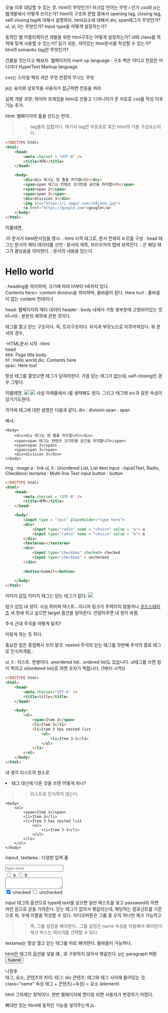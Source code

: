 오늘 이후 대답할 수 있는 것.
html이 무엇인가? 마크업 언어는 무엇ㅅ인가
css와 js는 웹개발에서 어떻게 쓰이는가?
html의 구조와 문법 중에서 opening tag, closing tag, self closing tag에 대해서 설명하라.
html요소에 대해서 div, span태그가 무엇인가?
ul, ol, li는 무엇인가?
input type을 어떻게 설정하는가?

동적인 웹 어플리케이션 개발을 위한 html구조는 어떻게 설정하는가?
id와 class를 목적에 맞게 사용할 수 있는가?
읽기 쉬운, 의미있는 html문서를 작성할 수 있는가?
html5 semantic tag란 무엇인가?

건물을 짓는다고 해보자.
웹페이지의 mark up language  : 구조
벽은 어디고 천장은 어디이다
HyperText Markup language

css는 스타일
벽의 색은 무엇 천장의 무늬는 무엇

js는 유저와 상호작용
사용자가 접근하면 전등을 켜라

실제 개발 과정:
와이어 프레임을 html로 만들고
디자니어가 준 자료로 css를 작성
이후 기능 추가.

html:
웹페이지의 틀을 만드는 언어..
>> tag들의 집합이다. 
여기서 tag란 부등호로 묶인 html의 기본 구성요소이다.

```html
<!DOCTYPE html>
<html>
    <head>
        <meta charset = "UTF-8" />
        <title>제목</title>
    </head>

    <body>
        <div>div 태그는 한 줄을 차지합니다</div>
        <span>span 태그는 컨텐츠 크기만큼 공간을 차지합니다</span>
        <span>span 2</span>
        <span>span 3</span>
        <div>division 3</div>
        <img src="https://i.imgur.com/JVAj4t0.jpg">
        <a href="https://google.com">google</a>
    </body>
</html>
```

이를테면,
<!DOCTYPE html> :이 문서가 html문서임을 명시.
<html> : html 시작 태그로, 문서 전체의 ㅌ르을 구성
    <head> : head 태그는 문서의 메타 데이터를 선언
        <title>Page title</title> : 문서의 제목, 브라우저의 탭에 보여진다.
    </head> : </태그이름>은 해당 태그가 끝났음을 의미한다.
    <body> : 문서의 내용을 담는다.
        <h1>Hello world</h1> : heading을 의미하며, 크기에 따라 h1부터 h6까지 있다.
        <div>Contents here> :content division을 의미하며, 줄바꿈이 된다.
            <span>Here too!</span> : 줄바꿈이 없는 content 컨테이너
        </div>
    </body>
</html>

head: 웹페이지의 메타 데이터
header : body 내에서 가장 윗부분에 고정되어있는 것
h1~h5 : 본문의 제목에 관한 것이다.



태그를 열고 닫는 구조이다. 즉, 트리구조이다.
자식과 부모노드로 이루어져있다.
위 문서의 경우,

-HTML문서 시작
-html  
    head      
        title: Page title
    body   
        h1 : Hello world
        dic: Contents here  
            spac: Here too!

항상 태그를 열었으면 태그가 닫혀야한다.
가끔 닫는 태그가 없는데,
self-closing인 경우 그렇다. 

이를테면,
<img src = "codestates-logo.png"></img>
<img src = "codestates-logo.png" />
사실 아래줄에서 /를 생략해도 된다.
그리고 태그에 src과 같은 속성이 담기기도한다.

각각에 태그에 대한 설명은 다음과 같다.
div : division
span : span

예시:
<!DOCTYPE html>
<html>
    <head>
        <meta charset = "UTF-8" />
        <title>제목</title>
    </head>

    <body>
        <div>div 태그는 한 줄을 차지합니다</div>
        <span>span 태그는 컨텐츠 크기만큼 공간을 차지합니다</span>
        <span>span 2</span>
        <span>span 3</span>
        <div>division 3</div>
    </body>
</html>

img : image
a : link
ul, li : Unordered List, List item
input : input(Text, Radio, Checkbox)
textarea : Multi-line Text input
button : button

```html
<!DOCTYPE html>
<html>
    <head>
        <meta charset = "UTF-8" />
        <title>제목</title>
    </head>

    <body>
        <input type = "text" placeholder="type here">
        <div>
            <input type="radio" name = "choice" value = "a"> a
            <input type="radio" name = "choice" value = "b"> b
        </div>
        <textarea></textarea>
        <div>
            <input type="checkbox" checked> checked
            <input type="checkbox" > unchecked
        </div>
        
        <button>Submit</button>
        
    </body>
</html>
```

이미지 삽입
이미지 태그는 닫는 태그가 없다.
<img src="https://i.imgur.com/JVAj4t0.jpg">

링크 삽입
내 생각: 사실 하이퍼 텍스트...이니까 링크가 주력이지 않을까나
<a href="https://codestates.com" target = "_blank">코드스테이츠</a>
새 창에 하고 싶으면 target 옵션을 달아준다.
안달아주면 내 창이 바뀜.

주석
근데 주석을 어떻게 달지?
<!-- 내용 --> 이렇게 하는 듯 하다.
중요한 점은 중첩해서 쓰지 말것.
nested 주석의 닫는 태그를 첫번째 주석의 종료 태그로 인식하게됨..

ul, li : 리스트. 한쌍이다.
unordered list.. ordered list도 있습니다.
ul태그를 쓰면 점이 찍히고 ol(ordered list)로 하면 숫자가 찍힙니다. (1부터 시작))

```html
<!DOCTYPE html>
<html>
    <head>
        <meta charset="UTF-8" />
        <title>title</title>
    </head>

    <body>
        <ol>
            <span>Item 1</span>
            <li>Item 2</li>
            <li>Item 3 has nested list
                <ul>
                    <li>Item 3-1</li>
                </ul>
            </li>
        </ol>
    </body>
</html>
```

내 생각
리스트의 원소로 <li>태그 대신에 다른 것을 쓰면 어떻게 되나?
>> 리스트로 인식하지 않는다.
<!DOCTYPE html>
<html>
    <head>
        <meta charset="UTF-8" />
        <title>title</title>
    </head>

    <body>
        <ol>
            <span>Item 1</span>
            <li>Item 2</li>
            <li>Item 3 has nested list
                <ul>
                    <li>Item 3-1</li>
                </ul>
            </li>
        </ol>
    </body>
</html>

inpout, textarea : 다양한 입력 폼

<input type = "text" placeholder="type here">
<div>
    <input type="radio" name = "choice" value = "a"> a
    <input type="radio" name = "choice" value = "b"> b
</div>
<textarea></textarea>
<div>
    <input type="checkbox" checked> checked
    <input type="checkbox" > unchecked
</div>

input 태그의 옵션으로 type에 text를 넣으면 일반 텍스트를 넣고
password라 하면 까만 점으로 글을 가려준다.
닫는 태그가 없어서 헷갈리는데, 해당하는 컴포넌트를 기준으로 좌, 우에 이름을 작성할 수 있다.
라디오버튼은 그룹 중 오직 하나만 체크 가능하고 
>> 즉, 그룹 설정을 해야한다..
>> 그룹 설정은 name 속성을 이용해서 해야한다.
체크 박스는 여러개를 선택할 수 있다.

textarea는 항상 열고 닫는 태그를 따로 해야한다.
줄바꿈이 가능하다.

html은 태그의 옵션을 넣을 떄 , 로 구분하지 않아서 헷갈린다.
p는 paragraph
버튼
<button>Submit</button>

<div class = "name">나원후</div>
태그, 요소, 콘텐츠의 차이:
태그: div
콘텐츠: 태그와 태그 사이에 들어있는 것.
class="name" 속성
태그 + 콘텐츠(+속성) = 요소 (element)

html 그자체는 정적이다. 
한번 웹페이지에 렌더링 되면 사용자가 변경하기 어렵다.

뼈대만 있는 html에 동적인 기능을 넣어주는게 js..

